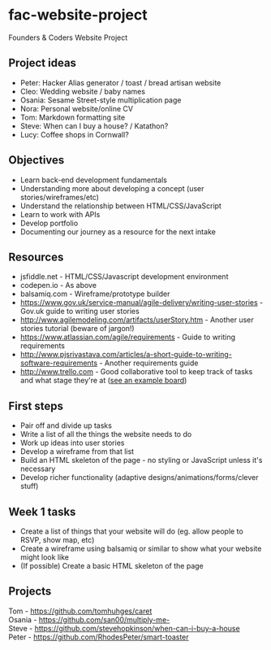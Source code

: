 # fac-website-project
Founders &amp; Coders Website Project

## Project ideas

- Peter: Hacker Alias generator / toast / bread artisan website
- Cleo: Wedding website / baby names
- Osania: Sesame Street-style multiplication page
- Nora: Personal website/online CV
- Tom: Markdown formatting site
- Steve: When can I buy a house? / Katathon?
- Lucy: Coffee shops in Cornwall?

## Objectives

- Learn back-end development fundamentals
- Understanding more about developing a concept (user stories/wireframes/etc)
- Understand the relationship between HTML/CSS/JavaScript
- Learn to work with APIs
- Develop portfolio
- Documenting our journey as a resource for the next intake

## Resources

- jsfiddle.net - HTML/CSS/Javascript development environment
- codepen.io - As above
- balsamiq.com - Wireframe/prototype builder
- https://www.gov.uk/service-manual/agile-delivery/writing-user-stories - Gov.uk guide to writing user stories
- http://www.agilemodeling.com/artifacts/userStory.htm - Another user stories tutorial (beware of jargon!)
- https://www.atlassian.com/agile/requirements - Guide to writing requirements
- http://www.pjsrivastava.com/articles/a-short-guide-to-writing-software-requirements - Another requirements guide
- http://www.trello.com - Good collaborative tool to keep track of tasks and what stage they're at ([see an example board][1])

## First steps

- Pair off and divide up tasks
- Write a list of all the things the website needs to do
- Work up ideas into user stories
- Develop a wireframe from that list
- Build an HTML skeleton of the page - no styling or JavaScript unless it's necessary 
- Develop richer functionality (adaptive designs/animations/forms/clever stuff)

## Week 1 tasks

- Create a list of things that your website will do (eg. allow people to RSVP, show map, etc)
- Create a wireframe using balsamiq or similar to show what your website might look like
- (If possible) Create a basic HTML skeleton of the page

[1]:	https://trello.com/b/TFWoOH5n/production-workflow

## Projects

Tom - https://github.com/tomhuhges/caret <br>
Osania - https://github.com/san00/multiply-me- <br>
Steve - https://github.com/stevehopkinson/when-can-i-buy-a-house <br>
Peter - https://github.com/RhodesPeter/smart-toaster
